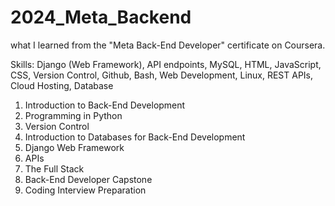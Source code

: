 # 2024_Meta_Backend
what I learned from the "Meta Back-End Developer" certificate on Coursera.


Skills: Django (Web Framework), API endpoints, MySQL, HTML, JavaScript, CSS, Version Control, Github, Bash, Web Development, Linux, REST APIs, Cloud Hosting, Database


1. Introduction to Back-End Development
2. Programming in Python
3. Version Control
4. Introduction to Databases for Back-End Development
5. Django Web Framework
6. APIs
7. The Full Stack
8. Back-End Developer Capstone
9. Coding Interview Preparation
